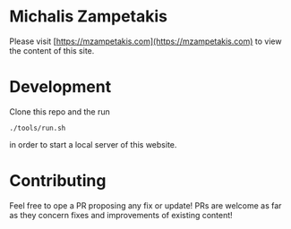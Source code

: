 # Michalis Zampetakis
Please visit [https://mzampetakis.com](https://mzampetakis.com) to view the content of this site.

# Development
Clone this repo and the run
```
./tools/run.sh
```
in order to start a local server of this website.

# Contributing
Feel free to ope a PR proposing any fix or update!
PRs are welcome as far as they concern fixes and improvements of existing content!
